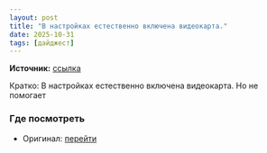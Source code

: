 ```yaml
---
layout: post
title: "В настройках естественно включена видеокарта."
date: 2025-10-31
tags: [дайджест]
---
```


**Источник:** [ссылка](https://t.me/nn4st/246130)

Кратко: В настройках естественно включена видеокарта. Но не помогает

### Где посмотреть
- Оригинал: [перейти]({link})
